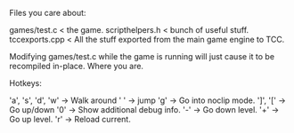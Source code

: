 Files you care about:

games/test.c < the game.
scripthelpers.h < bunch of useful stuff.
tccexports.cpp < All the stuff exported from the main game engine to TCC.


Modifying games/test.c while the game is running will just cause it to be recompiled in-place.  Where you are.

Hotkeys:

'a', 's', 'd', 'w' -> Walk around
' ' -> jump
'g' -> Go into noclip mode.
 ']', '[' -> Go up/down
'0' -> Show additional debug info.
'-' -> Go down level.
'+' -> Go up level.
'r' -> Reload current.
